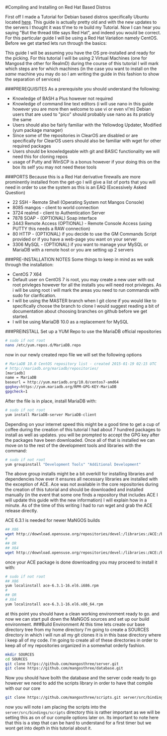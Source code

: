 #Compiling and Installing on Red Hat Based Distros

First off I made a Tutorial for Debian based distros specifically Ubuntu located [here](http://ubuntuforums.org/showthread.php?t=1964479). This guide is actually pretty old and with the new updates to the servers I thought it was tI'me to re build my Tutorial. Now I can hear you saying "But the thread title says Red Hat", and indeed you would be correct. For this particular guide I will be using a Red Hat Variation namely CentOS. Before we get started lets run through the basics:

This guide I will be assuming you have the OS pre-installed and ready for the picking.
For this tutorial I will be using 2 Virtual Machines (one for Mangosd the other for RealmD) during the course of this tutorial I will mark which steps are for which machines (in the case you want to install on the *same* machine you may do so I am writing the guide in this fashion to show the separation of services)

###PREREQUISITES
As a prerequisite you should understand the following:
+ Knowledge of BASH a Plus however not required
+ Knowledge of command line text editors (i will use nano in this guide however you are more then welcome to use vi or even vI'm) Debian users that are used to "pico" should probably use nano as its praticly the same
+ Users should also be fairly familiar with the Yellowdog Updater, Modified (yum package manager)
+ Since some of the repositories in ClearOS are disabled or are specifically for ClearOS users should also be familiar with wget for other required packages
+ Users should be knowledgeable with git and BASIC functionality we will need this for cloning repos
+ usage of Putty and WinSCP is a bonus however if your doing this on the box its self you may not need these tools

###PORTS
Because this is a Red Hat derivative firewalls are more prominently installed from the get-go I will give a list of ports that you will need in order to use the system as this is an EAQ (Excessively Asked Question)
+ 22 SSH - Remote Shell (Operating System not Mangos Console)
+ 8085 mangos - client to world connection
+ 3724 realmd - client to Authentication Server
+ 7878 SOAP - (OPTIONAL) Soap interface
+ 3443 Remote Access (OPTIONAL) - Remote Console Access (using PUTTY this needs a RAW connection)
+ 80 HTTP - (OPTIONAL) if you decide to use the GM Commands Script provided or if you have a web-page you want on your server
+ 3306 MySQL - (OPTIONAL) if you want to manage your MySQL or MariaDB with a remote host or you are setting up 2 servers

###PRE-INSTALLATION NOTES
Some things to keep in mind as we walk through the installation:
+ CentOS 7 X64
+ Default user on CentOS 7 is root, you may create a new user with out root privleges however for all the installs you will need root privleges. As i will be using root i will mark the areas you need to run commands with sudo for clarification.
+ I will be using the MASTER branch when I git clone if you would like to specifically choose the branch to clone I would suggest reading a bit of documentation about choosing branches on github before we get started.
+ I will be using MariaDB 10.0 as a replacement for MySQL


###PREINSTALL
Set up a YUM Repo to use the MariaDB official repositories
```bash
# sudo if not root
nano /etc/yum.repos.d/MariaDB.repo
```
now in our newly created repo file we will set the following options
```bash
# MariaDB 10.0 CentOS repository list - created 2015-01-19 02:15 UTC
# http://mariadb.org/mariadb/repositories/
[mariadb]
name = MariaDB
baseurl = http://yum.mariadb.org/10.0/centos7-amd64
gpgkey=https://yum.mariadb.org/RPM-GPG-KEY-MariaDB
gpgcheck=1
```
After the file is in place, install MariaDB with:
```bash
# sudo if not root
yum install MariaDB-server MariaDB-client
```
Depending on your internet speed this might be a good time to get a cup of coffee during the creation of this tutorial I had about 7 hundred packages to install as well as updates.
you will be prompted to accept the GPG key after the packages have been downloaded. Once all of that is installed we can move on to the rest of the development tools and libraries with the command:
```bash
# sudo if not root
yum groupinstall "Development Tools" "Additional Development"
```
The above group installs might be a bit overkill for installing libraries and dependencies how ever it ensures all necessary libraries are installed with the exception of ACE.
Ace was not available in the core repositories during the creation of this tutorial and should be downloaded and installed manually (in the event that some one finds a repository that includes ACE I will update this guide with the new information) I will explain how in a minute.
As of the time of this writing I had to run wget and grab the ACE release directly.

ACE 6.3.1 is needed for newer MaNGOS builds
```bash
## X86
wget http://download.opensuse.org/repositories/devel:/libraries:/ACE:/bugfixonly/RedHat_RHEL-6/i686/ace-6.3.1-16.el6.i686.rpm
#
## OR
## X64
wget http://download.opensuse.org/repositories/devel:/libraries:/ACE:/bugfixonly/RedHat_RHEL-6/x86_64/ace-6.3.1-16.el6.x86_64.rpm
```
once your ACE package is done downloading you may proceed to install it with:
```bash
# sudo if not root
## X86
yum localinstall ace-6.3.1-16.el6.i686.rpm
#
## OR
# X64
yum localinstall ace-6.3.1-16.el6.x86_64.rpm
```
at this point you should have a clean working environment ready to go. and now we can start pull down the MaNGOS sources and set up our build environment.
###Build Environment
 At this time lets create our base directory tree from my home directory I'm going to create a SOURCES directory in which i will run all my git clones it is in this base directory where i keep all of my code.
 I'm going to create all of these directories in order to keep all of my repositories organized in a somewhat orderly fashion.
 ```bash
 mkdir SOURCES
 cd SOURCES
 git clone https://github.com/mangosthree/server.git
 git clone https://github.com/mangosthree/database.git
 ```
 Now you should have bolth the database and the server code ready to go however we need to add the scripts library in order to have that compile with our our core
```bash
git clone https://github.com/mangosthree/scripts.git server/src/bindings/scripts
```
now you will note i am placing the scripts into the `server/src/bindings/scripts` directory this is rather important as we will be setting this as on of our compile options later on. Its important to note here that this is a step that can be hard to understand for a first timer but we wont get into depth in this tutorial about it.

 
